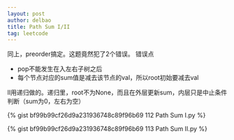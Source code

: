 ```yaml
---
layout: post
author: delbao
title: Path Sum I/II
tag: leetcode
---
```


同上，preorder搞定。这题竟然犯了2个错误。
错误点
 
- pop不能发生在入左右子树之后
- 每个节点对应的sum值是减去该节点的val，所以root初始要减去val
 
II用递归做的。递归里，root不为None，而且在外层更新sum，内层只是中止条件判断（sum为0，左右为空）

{% gist bf99b99cf26d9a231936748c89f96b69  112 Path Sum I.py %}

{% gist bf99b99cf26d9a231936748c89f96b69  113 Path Sum II.py %}
